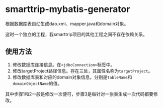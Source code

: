 # smarttrip-mybatis-generator
根据数据库表自动生成dao.xml、mapper.java和domain对象。

这时一个独立的工程，我smarttrip项目的其他工程之间不存在依赖关系。

## 使用方法
1. 修改数据库连接信息。在`<jdbcConnection>`标签中。
2. 修改targetProject路径信息。存在三处，其属性名称为`targetProject`。
3. 修改数据库表和对应的domain对象信息。分别是`tableName`和`domainObjectName`的值。

其中步骤1和2一般是修改一次便可，步骤3是每针对一张表生成一次代码都要修改。
